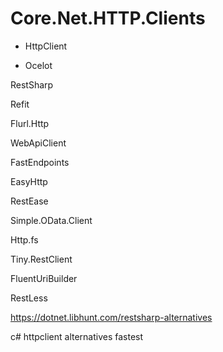 # Core.Net.HTTP.Clients

*   HttpClient

*   Ocelot

RestSharp

Refit

Flurl.Http

WebApiClient

FastEndpoints

EasyHttp

 RestEase

 Simple.OData.Client

 Http.fs

 Tiny.RestClient

 FluentUriBuilder

 RestLess

 https://dotnet.libhunt.com/restsharp-alternatives

 c# httpclient alternatives fastest